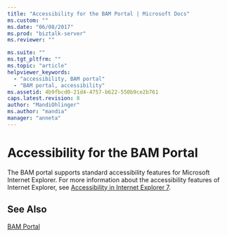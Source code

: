```yaml
---
title: "Accessibility for the BAM Portal | Microsoft Docs"
ms.custom: ""
ms.date: "06/08/2017"
ms.prod: "biztalk-server"
ms.reviewer: ""

ms.suite: ""
ms.tgt_pltfrm: ""
ms.topic: "article"
helpviewer_keywords: 
  - "accessibility, BAM portal"
  - "BAM portal, accessibility"
ms.assetid: 4b9fbcd0-21d4-4757-b622-550b9ce2b761
caps.latest.revision: 8
author: "MandiOhlinger"
ms.author: "mandia"
manager: "anneta"
---
```

# Accessibility for the BAM Portal
The BAM portal supports standard accessibility features for Microsoft Internet Explorer. For more information about the accessibility features of Internet Explorer, see [Accessibility in Internet Explorer 7](https://www.microsoft.com/en-us/Accessibility/windows).  
  
## See Also  
 [BAM Portal](../core/bam-portal.md)